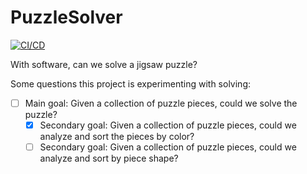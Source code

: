 # PuzzleSolver
[![CI/CD](https://github.com/samsmithnz/PuzzleSolver/actions/workflows/workflow.yml/badge.svg)](https://github.com/samsmithnz/PuzzleSolver/actions/workflows/workflow.yml)

With software, can we solve a jigsaw puzzle? 

Some questions this project is experimenting with solving:

- [ ] Main goal: Given a collection of puzzle pieces, could we solve the puzzle? 
    - [x] Secondary goal: Given a collection of puzzle pieces, could we analyze and sort the pieces by color? 
    - [ ] Secondary goal: Given a collection of puzzle pieces, could we analyze and sort by piece shape?
